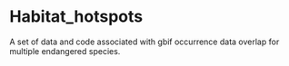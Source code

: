 # Habitat_hotspots
A set of data and code associated with gbif occurrence data overlap for multiple endangered species.
